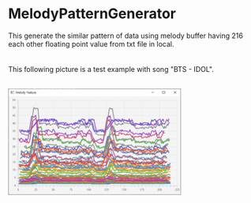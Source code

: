 # MelodyPatternGenerator
<div>
  This generate the similar pattern of data using melody buffer having 216 each other floating point value from txt file in local.
  <br /><br /><br />
  This following picture is a test example with song "BTS - IDOL".<br /><br />
</div>
<p style="margin-left: auto; margin-right: auto; display: block;">
  <img src="example.png" width=350px height=215px />
</p>
